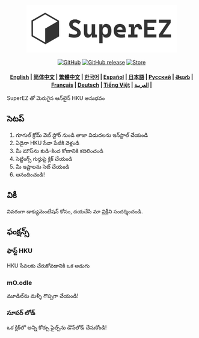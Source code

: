<p align="center">
    <br>
    <img src="https://github.com/EZ-HKU/SuperEZ/raw/main/images/logowithtext.png" width="400"/>
    <br>
</p>

<p align="center">
    <a href="https://github.com/EZ-HKU/SuperEZ/blob/main/LICENSE"><img alt="GitHub" src="https://img.shields.io/badge/LICENSE-GPL-blue"></a>
    <a href="https://github.com/EZ-HKU/SuperEZ/releases"><img alt="GitHub release" src="https://img.shields.io/badge/release-latest-green"></a>
    <a href="https://chromewebstore.google.com/detail/superez/jioahfpcicbofijpaoflhlgpkaacchka"><img alt="Store" src="https://img.shields.io/badge/extension store-download-red"></a>
</p>

<h4 align="center">
    <p>
        <a href="https://github.com/EZ-HKU/SuperEZ/">English</a> |
        <a href="https://github.com/EZ-HKU/SuperEZ/blob/main/mlp/README_zh-hans.md">简体中文</a> |
        <a href="https://github.com/EZ-HKU/SuperEZ/blob/main/mlp/README_zh-hant.md">繁體中文</a> |
        <a href="https://github.com/EZ-HKU/SuperEZ/blob/main/mlp/README_ko.md">한국어</a> |
        <a href="https://github.com/EZ-HKU/SuperEZ/blob/main/mlp/README_es.md">Español</a> |
        <a href="https://github.com/EZ-HKU/SuperEZ/blob/main/mlp/README_ja.md">日本語</a> |
        <a href="https://github.com/EZ-HKU/SuperEZ/blob/main/mlp/README_ru.md">Русский</a> |
        <a href="https://github.com/EZ-HKU/SuperEZ/blob/main/mlp/README_te.md">తెలుగు</a> |
        <a href="https://github.com/EZ-HKU/SuperEZ/blob/main/mlp/README_fr.md">Français</a> |
        <a href="https://github.com/EZ-HKU/SuperEZ/blob/main/mlp/README_de.md">Deutsch</a> |
        <a href="https://github.com/EZ-HKU/SuperEZ/blob/main/mlp/README_vi.md">Tiếng Việt</a> |
        <a href="https://github.com/EZ-HKU/SuperEZ/blob/main/mlp/README_ar.md">العربية</a> |
    </p>
</h4>
SuperEZ తో మెరుగైన ఆన్‌లైన్ HKU అనుభవం

## సెటప్
1. గూగుల్ క్రోమ్ వెబ్ స్టోర్ నుండి తాజా విడుదలను ఇన్‌స్టాల్ చేయండి
2. ఏదైనా HKU సేవా పేజీకి వెళ్లండి
3. మీ మౌస్‌ను కుడి-కింద కోణానికి కదిలించండి
4. సెట్టింగ్స్ గుర్తుపై క్లిక్ చేయండి
5. మీ ఇష్టాలను సెట్ చేయండి
6. ఆనందించండి!
   
## వికీ
వివరంగా డాక్యుమెంటేషన్ కోసం, దయచేసి మా [వికీ](https://github.com/EZ-HKU/SuperEZ/wiki)ని సందర్శించండి.

## ఫంక్షన్స్
### ఫాస్ట్ HKU
HKU సేవలకు చేరుకోవడానికి ఒక అడుగు
### mO.odle
మూడిల్‌ను మళ్ళీ గొప్పగా చేయండి!
### సూపర్ లోడ్
ఒక క్లిక్‌లో అన్ని కోర్సు ఫైల్స్‌ను డౌన్‌లోడ్ చేసుకోండి!